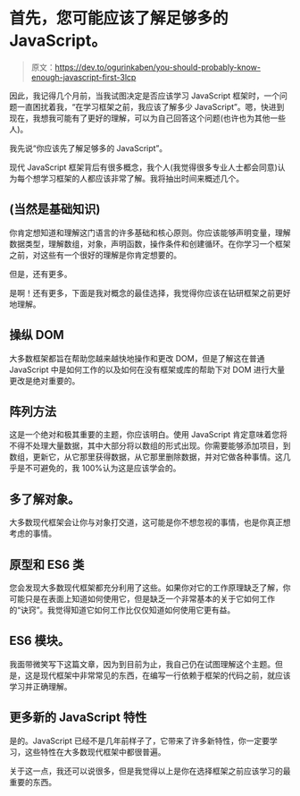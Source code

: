 # 首先，您可能应该了解足够多的 JavaScript。

> 原文：<https://dev.to/ogurinkaben/you-should-probably-know-enough-javascript-first-3lcp>

因此，我记得几个月前，当我试图决定是否应该学习 JavaScript 框架时，一个问题一直困扰着我，“在学习框架之前，我应该了解多少 JavaScript”。嗯，快进到现在，我想我可能有了更好的理解，可以为自己回答这个问题(也许也为其他一些人)。

我先说“你应该先了解足够多的 JavaScript”。

现代 JavaScript 框架背后有很多概念，我个人(我觉得很多专业人士都会同意)认为每个想学习框架的人都应该非常了解。我将抽出时间来概述几个。

## (当然是基础知识)

你肯定想知道和理解这门语言的许多基础和核心原则。你应该能够声明变量，理解数据类型，理解数组，对象，声明函数，操作条件和创建循环。在你学习一个框架之前，对这些有一个很好的理解是你肯定想要的。

但是，还有更多。

是啊！还有更多，下面是我对概念的最佳选择，我觉得你应该在钻研框架之前更好地理解。

## 操纵 DOM

大多数框架都旨在帮助您越来越快地操作和更改 DOM，但是了解这在普通 JavaScript 中是如何工作的以及如何在没有框架或库的帮助下对 DOM 进行大量更改是绝对重要的。

## 阵列方法

这是一个绝对和极其重要的主题，你应该明白。使用 JavaScript 肯定意味着您将不得不处理大量数据，其中大部分将以数组的形式出现。你需要能够添加项目，到数组，更新它，从它那里获得数据，从它那里删除数据，并对它做各种事情。这几乎是不可避免的，我 100%认为这是应该学会的。

## 多了解对象。

大多数现代框架会让你与对象打交道，这可能是你不想忽视的事情，也是你真正想考虑的事情。

## 原型和 ES6 类

您会发现大多数现代框架都充分利用了这些。如果你对它的工作原理缺乏了解，你可能只是在表面上知道如何使用它，但是缺乏一个非常基本的关于它如何工作的“诀窍”。我觉得知道它如何工作比仅仅知道如何使用它更有益。

## ES6 模块。

我面带微笑写下这篇文章，因为到目前为止，我自己仍在试图理解这个主题。但是，这是现代框架中非常常见的东西，在编写一行依赖于框架的代码之前，就应该学习并正确理解。

## 更多新的 JavaScript 特性

是的。JavaScript 已经不是几年前样子了，它带来了许多新特性，你一定要学习，这些特性在大多数现代框架中都很普遍。

关于这一点，我还可以说很多，但是我觉得以上是你在选择框架之前应该学习的最重要的东西。